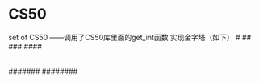 # CS50
set of CS50
——调用了CS50库里面的get_int函数
实现金字塔（如下）
       #
      ##
     ###
    ####
   #####
  ######
 #######
########
